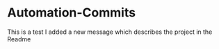 # Automation-Commits

This is a test
I added a new message which describes the project in the Readme
